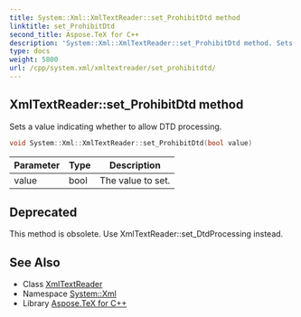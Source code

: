```yaml
---
title: System::Xml::XmlTextReader::set_ProhibitDtd method
linktitle: set_ProhibitDtd
second_title: Aspose.TeX for C++
description: 'System::Xml::XmlTextReader::set_ProhibitDtd method. Sets a value indicating whether to allow DTD processing in C++.'
type: docs
weight: 5800
url: /cpp/system.xml/xmltextreader/set_prohibitdtd/
---
```

## XmlTextReader::set_ProhibitDtd method


Sets a value indicating whether to allow DTD processing.

```cpp
void System::Xml::XmlTextReader::set_ProhibitDtd(bool value)
```


| Parameter | Type | Description |
| --- | --- | --- |
| value | bool | The value to set. |

## Deprecated
This method is obsolete. Use XmlTextReader::set_DtdProcessing instead. 

## See Also

* Class [XmlTextReader](../)
* Namespace [System::Xml](../../)
* Library [Aspose.TeX for C++](../../../)
